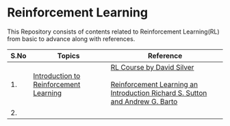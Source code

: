 
# Reinforcement Learning

This Repository consists of contents related to Reinforcement Learning(RL) from basic to advance along with references.

| S.No | Topics | Reference |
| ---- | ---- | ---- |
| 1.  | [Introduction to Reinforcement Learning](Reinforcement-Learning.md) | [RL Course by David Silver](https://www.youtube.com/watch?v=2pWv7GOvuf0&list=PLqYmG7hTraZDM-OYHWgPebj2MfCFzFObQ&index=1)<br><br>[Reinforcement Learning an Introduction Richard S. Sutton and Andrew G. Barto](https://www.andrew.cmu.edu/course/10-703/textbook/BartoSutton.pdf)<br> |
| 2.  |  |  |
